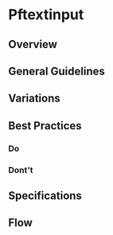 # Pftextinput

## Overview

## General Guidelines

## Variations

## Best Practices

### Do

### Dont't

## Specifications

## Flow
